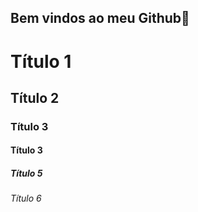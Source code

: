 ## Bem vindos ao meu Github👋

<!-- Cabeçalhos -->

# Título 1
## Título 2
### Título 3
#### Título 3
##### Título 5
###### Título 6

<!--
**jeanrodriguesnl/jeanrodriguesnl** is a ✨ _special_ ✨ repository because its `README.md` (this file) appears on your GitHub profile.

Here are some ideas to get you started:

- 🔭 I’m currently working on ...
- 🌱 I’m currently learning ...
- 👯 I’m looking to collaborate on ...
- 🤔 I’m looking for help with ...
- 💬 Ask me about ...
- 📫 How to reach me: ...
- 😄 Pronouns: ...
- ⚡ Fun fact: ...
-->
